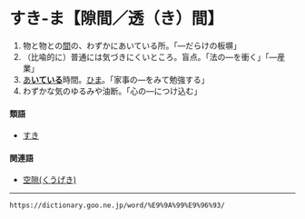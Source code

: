 # すき‐ま【隙間／透（き）間】

1.  物と物との[間](間（ま）)の、わずかにあいている所。「―だらけの板塀」
2.  （比喩的に）普通には気づきにくいところ。盲点。「法の―を衝く」「―産業」
3.  [あ**いている**](あく（明く／開く／空く）)時間。[ひま](ひま（暇／閑）)。「家事の―をみて勉強する」
4.  わずかな気のゆるみや油断。「心の―につけ込む」
    

#### 類語

-   [すき](https://dictionary.goo.ne.jp/word/%E9%80%8F%E3%81%8D/#jn-117526)

#### 関連語

-   [空隙(くうげき)](https://dictionary.goo.ne.jp/word/%E7%A9%BA%E9%9A%99/#jn-60370)

---
`https://dictionary.goo.ne.jp/word/%E9%9A%99%E9%96%93/`